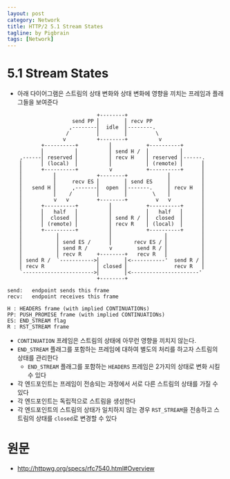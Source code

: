 ```yaml
---
layout: post
category: Network
title: HTTP/2 5.1 Stream States 
tagline: by Pigbrain
tags: [Network]
---
```


<!--more-->
  
# 5.1 Stream States 

* 아래 다이어그램은 스트림의 상태 변화와 상태 변화에 영향을 끼치는 프레임과 플래그들을 보여준다  

	
```
                             +--------+
                     send PP ⎢        ⎢ recv PP
                    ,--------⎢  idle  ⎢--------.
                   /         ⎢        ⎢         \
                  v          +--------+          v
           +----------+          ⎢           +----------+
           ⎢          ⎢          ⎢ send H /  ⎢          ⎢
    ,------⎢ reserved ⎢          ⎢ recv H    ⎢ reserved ⎢------.
    ⎢      ⎢ (local)  ⎢          ⎢           ⎢ (remote) ⎢      ⎢
    ⎢      +----------+          v           +----------+      ⎢
    ⎢          ⎢             +--------+             ⎢          ⎢
    ⎢          ⎢     recv ES ⎢        ⎢ send ES     ⎢          ⎢
    ⎢   send H ⎢     ,-------⎢  open  ⎢-------.     ⎢ recv H   ⎢
    ⎢          ⎢    /        ⎢        ⎢        \    ⎢          ⎢
    ⎢          v   v         +--------+         v   v          ⎢
    ⎢      +----------+          ⎢           +----------+      ⎢
    ⎢      ⎢   half   ⎢          ⎢           ⎢   half   ⎢      ⎢
    ⎢      ⎢  closed  ⎢          ⎢ send R /  ⎢  closed  ⎢      ⎢
    ⎢      ⎢ (remote) ⎢          ⎢ recv R    ⎢ (local)  ⎢      ⎢
    ⎢      +----------+          ⎢           +----------+      ⎢
    ⎢           ⎢                ⎢                 ⎢           ⎢
    ⎢           ⎢ send ES /      ⎢       recv ES / ⎢           ⎢
    ⎢           ⎢ send R /       v        send R / ⎢           ⎢
    ⎢           ⎢ recv R     +--------+   recv R   ⎢           ⎢
    ⎢ send R /  `----------->⎢        ⎢<-----------'  send R / ⎢
    ⎢ recv R                 ⎢ closed ⎢               recv R   ⎢
    `----------------------->⎢        ⎢<----------------------'
                             +--------+
                             
send:   endpoint sends this frame
recv:   endpoint receives this frame

H : HEADERS frame (with implied CONTINUATIONs)
PP: PUSH_PROMISE frame (with implied CONTINUATIONs)
ES: END_STREAM flag
R : RST_STREAM frame
```

* `CONTINUATION` 프레임은 스트림의 상태에 아무런 영향을 끼치지 않는다. 
* `END_STREAM` 플래그를 포함하는 프레임에 대하여 별도의 처리를 하고자 스트림의 상태를 관리한다  
	* `END_STREAM` 플래그를 포함하는 `HEADERS` 프레임은 2가지의 상태로 변화 시킬 수 있다   	 
* 각 엔드포인트는 프레임이 전송되는 과정에서 서로 다른 스트림의 상태를 가질 수 있다 
* 각 엔드포인트는 독립적으로 스트림을 생성한다  
* 각 엔드포인트의 스트림의 상태가 일치하지 않는 경우 `RST_STREAM`을 전송하고 스트림의 상태를 `closed`로 변경할 수 있다 






# 원문   
* http://httpwg.org/specs/rfc7540.html#Overview